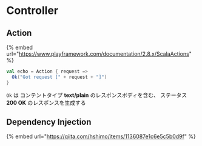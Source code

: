 # Controller

## Action

{% embed url="https://www.playframework.com/documentation/2.8.x/ScalaActions" %}

```scala
val echo = Action { request =>
  Ok("Got request [" + request + "]")
}
```

`Ok` は コンテントタイプ **text/plain** のレスポンスボディを含む、 ステータス **200 OK** のレスポンスを生成する

## Dependency Injection

{% embed url="https://qiita.com/hshimo/items/1136087e1c6e5c5b0d9f" %}



